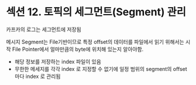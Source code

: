 # 섹션 12. 토픽의 세그먼트(Segment) 관리

카프카의 로그는 세그먼트에 저장됨

메시지 Segment는 File기반이므로 특정 offset의 데이터를 파일에서 읽기 위해서는 시작 File Pointer에서 얼마만큼의 byte에 위치해 있는지 알아야함.
- 해당 정보를 저장하는 index 파일이 있음
- 무한한 메세지를 각각 index 로 지정할 수 없기에 일정 범위의 segment의 offset 마다 index 로 관리됨

